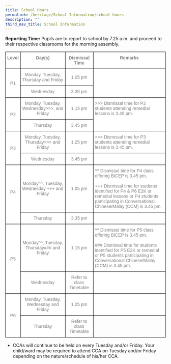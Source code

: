 ```yaml
---
title: School Hours
permalink: /heritage/School-Information/school-hours
description: ""
third_nav_title: School Information
---
```

**Reporting Time:** Pupils are to report to school by 7.25 a.m. and proceed to their respective classrooms for the morning assembly.

<style type="text/css">
.tg  {border-collapse:collapse;border-spacing:0;}
.tg td{border-color:black;border-style:solid;border-width:1px;font-family:Arial, sans-serif;font-size:14px;
  overflow:hidden;padding:10px 5px;word-break:normal;}
.tg th{border-color:black;border-style:solid;border-width:1px;font-family:Arial, sans-serif;font-size:14px;
  font-weight:normal;overflow:hidden;padding:10px 5px;word-break:normal;}
.tg .tg-ukh9{background-color:#FFF;color:#808080;font-weight:bold;text-align:center;vertical-align:top}
.tg .tg-fap0{background-color:#FFF;color:#808080;text-align:center;vertical-align:middle}
.tg .tg-5xgq{background-color:#FFF;color:#808080;text-align:left;vertical-align:middle}
.tg .tg-lm9i{background-color:#FFF;color:#808080;text-align:left;vertical-align:top}
.tg .tg-0lax{text-align:left;vertical-align:top}
</style>
<table class="tg">
<thead>
  <tr>
    <th class="tg-ukh9"><span style="font-weight:bold">Level</span></th>
    <th class="tg-ukh9"><span style="font-weight:bold">Day(s)</span></th>
    <th class="tg-ukh9" colspan="2"><span style="font-weight:bold">Dismissal Time</span></th>
    <th class="tg-ukh9"><span style="font-weight:bold">Remarks</span></th>
  </tr>
</thead>
<tbody>
  <tr>
    <td class="tg-fap0" rowspan="2">P1</td>
    <td class="tg-fap0">Monday, Tuesday, Thursday and Friday</td>
    <td class="tg-fap0" colspan="2">1.05 pm</td>
    <td class="tg-5xgq" rowspan="2"></td>
  </tr>
  <tr>
    <td class="tg-fap0">Wednesday</td>
    <td class="tg-fap0" colspan="2">3.35 pm</td>
  </tr>
  <tr>
    <td class="tg-fap0" rowspan="2">P2</td>
    <td class="tg-fap0">Monday, Tuesday, Wednesday&gt;&gt;&gt;, and Friday</td>
    <td class="tg-fap0" colspan="2">1.15 pm</td>
    <td class="tg-lm9i" rowspan="2">&gt;&gt;&gt; Dismissal time for P2 students attending remedial lessons is 3.45 pm.</td>
  </tr>
  <tr>
    <td class="tg-fap0">Thursday</td>
    <td class="tg-fap0" colspan="2">3.45 pm</td>
  </tr>
  <tr>
    <td class="tg-fap0" rowspan="2">P3</td>
    <td class="tg-fap0">Monday, Tuesday, Thursday&gt;&gt;&gt; and Friday</td>
    <td class="tg-fap0" colspan="2">1.25 pm</td>
    <td class="tg-lm9i">&gt;&gt;&gt; Dismissal time for P3 students attending remedial lessons is 3.45 pm.</td>
  </tr>
  <tr>
    <td class="tg-fap0">Wednesday</td>
    <td class="tg-fap0" colspan="2">3.45 pm</td>
    <td class="tg-5xgq"></td>
  </tr>
  <tr>
    <td class="tg-fap0" rowspan="2">P4<br><br> </td>
    <td class="tg-fap0">Monday^^, Tuesday, Wednesday +++  and Friday</td>
    <td class="tg-fap0" colspan="2">1.05 pm</td>
    <td class="tg-5xgq">^^ Dismissal time for P4 class offering BiCEP is 3.45 pm.<br><br>+++ Dismissal time for students identified for P4 &amp; P6 E2K or remedial lessons or P4 students participating in Conversational Chinese/Malay (CCM) is 3.45 pm.</td>
  </tr>
  <tr>
    <td class="tg-fap0">Thursday</td>
    <td class="tg-fap0" colspan="2">3.35 pm</td>
    <td class="tg-5xgq"></td>
  </tr>
  <tr>
    <td class="tg-fap0" rowspan="2">P5</td>
    <td class="tg-fap0">Monday^^, Tuesday, Thursday###  and Friday</td>
    <td class="tg-fap0" colspan="2">1.15 pm</td>
    <td class="tg-5xgq">^^ Dismissal time for P5 class offering BiCEP is 3.45 pm.<br><br>### Dismissal time for students identified for P5 E2K or remedial or P5 students participating in Conversational Chinese/Malay (CCM) is 3.45 pm.</td>
  </tr>
  <tr>
    <td class="tg-fap0">Wednesday</td>
    <td class="tg-fap0" colspan="2">Refer to class Timetable</td>
    <td class="tg-5xgq"></td>
  </tr>
  <tr>
    <td class="tg-fap0" rowspan="2">P6</td>
    <td class="tg-fap0">Monday, Tuesday, Wednesday and Friday</td>
    <td class="tg-fap0">1.25 pm</td>
    <td class="tg-5xgq" colspan="2"></td>
  </tr>
  <tr>
    <td class="tg-fap0">Thursday</td>
    <td class="tg-fap0">Refer to class Timetable</td>
    <td class="tg-0lax" colspan="2"></td>
  </tr>
</tbody>
</table>

* CCAs will continue to be held on every Tuesday and/or Friday. Your child/ward may be required to attend CCA on Tuesday and/or Friday depending on the nature/schedule of his/her CCA.
